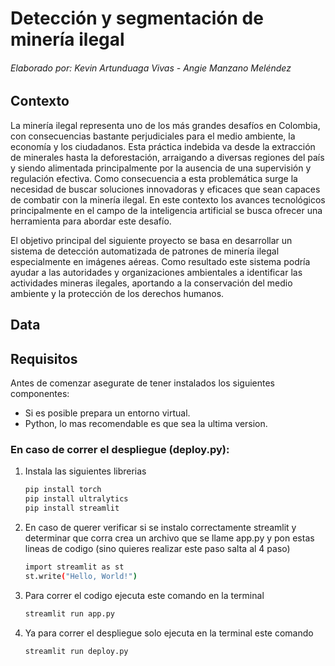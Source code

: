 # Detección y segmentación de minería ilegal 
###### _Elaborado por:  Kevin Artunduaga Vivas - Angie Manzano Meléndez_


## Contexto

La minería ilegal representa uno de los más grandes desafíos en Colombia, con consecuencias bastante perjudiciales para el medio ambiente, la economía y los ciudadanos. Esta práctica indebida va desde la extracción de minerales hasta la deforestación, arraigando a diversas regiones del país y siendo alimentada principalmente por la ausencia de una supervisión y  regulación efectiva. Como consecuencia a esta problemática surge la necesidad de buscar soluciones innovadoras y eficaces que sean capaces de combatir con la minería ilegal. En este contexto los avances tecnológicos principalmente en el campo de la inteligencia artificial se busca ofrecer una herramienta para abordar este desafío.

El objetivo principal del siguiente proyecto se basa en desarrollar un sistema de detección automatizada de patrones de minería ilegal especialmente en imágenes aéreas. Como resultado este sistema podría ayudar a las autoridades y organizaciones ambientales a identificar las actividades mineras ilegales, aportando a la conservación del medio ambiente y la protección de los derechos humanos.

## Data



## Requisitos 

Antes de comenzar asegurate de tener instalados los siguientes componentes:

- Si es posible prepara un entorno virtual.
- Python, lo mas recomendable es que sea la ultima version.

### En caso de correr el despliegue (deploy.py):

1. Instala las siguientes librerias
   ```bash
   pip install torch
   pip install ultralytics
   pip install streamlit

2. En caso de querer verificar si se instalo correctamente streamlit y determinar que corra crea un archivo que se llame app.py y pon estas lineas de codigo (sino quieres realizar este paso salta al 4 paso)
   ```bash
   import streamlit as st
   st.write("Hello, World!")

3. Para correr el codigo ejecuta este comando en la terminal
   ```bash
   streamlit run app.py

4. Ya para correr el despliegue solo ejecuta en la terminal este comando
   ```bash
   streamlit run deploy.py
